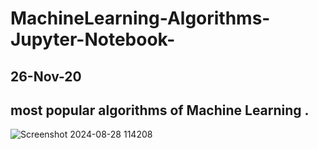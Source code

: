 # MachineLearning-Algorithms-Jupyter-Notebook-

26-Nov-20
--------
most popular algorithms of  Machine Learning .
------------------------------------------------------
![Screenshot 2024-08-28 114208](https://github.com/user-attachments/assets/0d43d380-e3f6-4426-9994-9aa048be93d7 )
